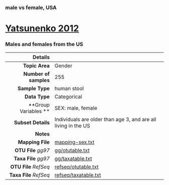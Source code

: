 ### male vs female, USA
# [Yatsunenko 2012]( ../docs/yatsunenko.html )
### Males and females from the US

| Details                   |                                                           |
| ------------------------: |-----------------------------------------------------------|
| **Topic Area**                | Gender                                                |
| **Number of samples**         | 255                                         |
| **Sample Type**               | human stool                                         |
| **Data Type**                 | Categorical                                           |
| **Group Variables **          | SEX: male, female                                           |
| **Subset Details**            | Individuals are older than age 3, and are all living in the US                                  |
| **Notes**                     |                                          |
| **Mapping File**              | [mapping-sex.txt]( ../datasets/yatsunenko/mapping-sex.txt)        |
| **OTU File** *gg97*           | [gg/otutable.txt]( ../datasets/yatsunenko/gg/otutable.txt)          |
| **Taxa File** *gg97*          | [gg/taxatable.txt]( ../datasets/yatsunenko/gg/taxatable.txt)        |
| **OTU File** *RefSeq*         | [refseq/otutable.txt]( ../datasets/yatsunenko/refseq/otutable.txt)  |
| **Taxa File** *RefSeq*        | [refseq/taxatable.txt]( ../datasets/yatsunenko/refseq/taxatable.txt)|